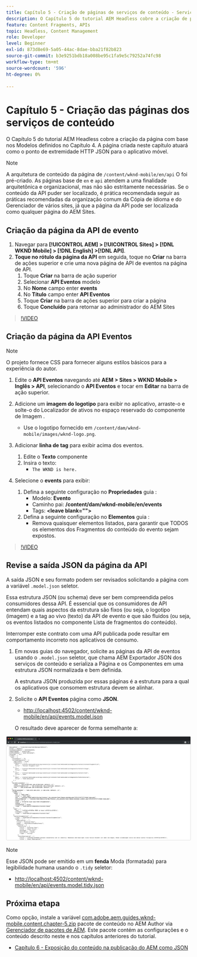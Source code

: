 ```yaml
---
title: Capítulo 5 - Criação de páginas de serviços de conteúdo - Serviços de conteúdo
description: O Capítulo 5 do tutorial AEM Headless cobre a criação de páginas a partir dos Modelos definidos no Capítulo 4. Essas páginas atuarão como pontos finais HTTP JSON.
feature: Content Fragments, APIs
topic: Headless, Content Management
role: Developer
level: Beginner
exl-id: 873d8e69-5a05-44ac-8dae-bba21f82b823
source-git-commit: b3e9251bdb18a008be95c1fa9e5c79252a74fc98
workflow-type: tm+mt
source-wordcount: '596'
ht-degree: 0%

---
```


# Capítulo 5 - Criação das páginas dos serviços de conteúdo

O Capítulo 5 do tutorial AEM Headless cobre a criação da página com base nos Modelos definidos no Capítulo 4. A página criada neste capítulo atuará como o ponto de extremidade HTTP JSON para o aplicativo móvel.

>[!NOTE]
>
> A arquitetura de conteúdo da página de `/content/wknd-mobile/en/api` O foi pré-criado. As páginas base de `en` e `api` atendem a uma finalidade arquitetônica e organizacional, mas não são estritamente necessárias. Se o conteúdo da API puder ser localizado, é prática recomendada seguir as práticas recomendadas da organização comum da Cópia de idioma e do Gerenciador de vários sites, já que a página da API pode ser localizada como qualquer página do AEM Sites.

## Criação da página da API de evento

1. Navegar para **[!UICONTROL AEM] > [!UICONTROL Sites] > [!DNL WKND Mobile] > [!DNL English] >[!DNL API]**.
1. **Toque no rótulo da página da API** em seguida, toque no **Criar** na barra de ações superior e crie uma nova página de API de eventos na página de API.
   1. Toque **Criar** na barra de ação superior
   1. Selecionar **API Eventos** modelo
   1. No **Nome** campo enter **events**
   1. No **Título** campo enter **API Eventos**
   1. Toque **Criar** na barra de ações superior para criar a página
   1. Toque **Concluído** para retornar ao administrador do AEM Sites

>[!VIDEO](https://video.tv.adobe.com/v/28340?quality=12&learn=on)

## Criação da página da API Eventos

>[!NOTE]
>
> O projeto fornece CSS para fornecer alguns estilos básicos para a experiência do autor.

1. Edite o **API Eventos** navegando até **AEM > Sites > WKND Mobile > Inglês > API**, selecionando o **API Eventos** e tocar em **Editar** na barra de ação superior.
1. Adicione um **imagem do logotipo** para exibir no aplicativo, arraste-o e solte-o do Localizador de ativos no espaço reservado do componente de Imagem .
   * Use o logotipo fornecido em `/content/dam/wknd-mobile/images/wknd-logo.png`.

1. Adicionar **linha de tag** para exibir acima dos eventos.
   1. Edite o **Texto** componente
   1. Insira o texto:
      * `The WKND is here.`

1. Selecione o **events** para exibir:
   1. Defina a seguinte configuração no **Propriedades** guia :
      * Modelo: **Evento**
      * Caminho pai: **/content/dam/wknd-mobile/en/events**
      * Tags: **&lt;leave blank=&quot;&quot;>**
   1. Defina a seguinte configuração no **Elementos** guia :
      * Remova quaisquer elementos listados, para garantir que TODOS os elementos dos Fragmentos do conteúdo do evento sejam expostos.

>[!VIDEO](https://video.tv.adobe.com/v/28339?quality=12&learn=on)

## Revise a saída JSON da página da API

A saída JSON e seu formato podem ser revisados solicitando a página com a variável `.model.json` seletor.

Essa estrutura JSON (ou schema) deve ser bem compreendida pelos consumidores dessa API. É essencial que os consumidores de API entendam quais aspectos da estrutura são fixos (ou seja, o logotipo (imagem) e a tag ao vivo (texto) da API de evento e que são fluidos (ou seja, os eventos listados no componente Lista de fragmentos do conteúdo).

Interromper este contrato com uma API publicada pode resultar em comportamento incorreto nos aplicativos de consumo.

1. Em novas guias do navegador, solicite as páginas da API de eventos usando o `.model.json` seletor, que chama AEM Exportador JSON dos serviços de conteúdo e serializa a Página e os Componentes em uma estrutura JSON normalizada e bem definida.

   A estrutura JSON produzida por essas páginas é a estrutura para a qual os aplicativos que consomem estrutura devem se alinhar.

1. Solicite o **API Eventos** página como **JSON**.

   * [http://localhost:4502/content/wknd-mobile/en/api/events.model.json](http://localhost:4502/content/wknd-mobile/en/api/events.model.tidy.json)

   O resultado deve aparecer de forma semelhante a:

![Saída JSON dos serviços de conteúdo de AEM](assets/chapter-5/json-output.png)

>[!NOTE]
>
> Esse JSON pode ser emitido em um **fenda** Moda (formatada) para legibilidade humana usando o `.tidy` seletor:
> * [http://localhost:4502/content/wknd-mobile/en/api/events.model.tidy.json](http://localhost:4502/content/wknd-mobile/en/api/events.model.tidy.json)


## Próxima etapa

Como opção, instale a variável [com.adobe.aem.guides.wknd-mobile.content.chapter-5.zip](https://github.com/adobe/aem-guides-wknd-mobile/releases/latest) pacote de conteúdo no AEM Author via [Gerenciador de pacotes de AEM](http://localhost:4502/crx/packmgr/index.jsp). Este pacote contém as configurações e o conteúdo descrito neste e nos capítulos anteriores do tutorial.

* [Capítulo 6 - Exposição do conteúdo na publicação do AEM como JSON](./chapter-6.md)
